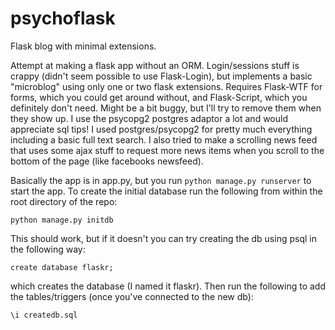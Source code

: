 # psychoflask
Flask blog with minimal extensions.

Attempt at making a flask app without an ORM. Login/sessions stuff is crappy (didn't seem possible to use Flask-Login), but implements a basic "microblog" using only one or two flask extensions. Requires Flask-WTF for forms, which you could get around without, and Flask-Script, which you definitely don't need. Might be a bit buggy, but I'll try to remove them when they show up. I use the psycopg2 postgres adaptor a lot and would appreciate sql tips! I used postgres/psycopg2 for pretty much everything including a basic full text search. I also tried to make a scrolling news feed that uses some ajax stuff to request more news items when you scroll to the bottom of the page (like facebooks newsfeed).

Basically the app is in app.py, but you run ```python manage.py runserver``` to start the app. To create the initial database run the following from within the root directory of the repo:
```
python manage.py initdb
```

This should work, but if it doesn't you can try creating the db using psql in the following way:
```
create database flaskr;
```

which creates the database (I named it flaskr). Then run the following to add the tables/triggers (once you've connected to the new db):
```
\i createdb.sql
```
